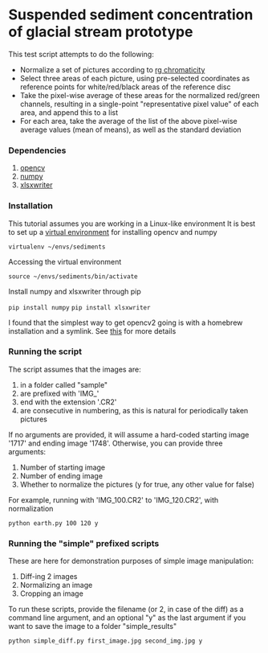 # Suspended sediment concentration of glacial stream prototype

This test script attempts to do the following:

- Normalize a set of pictures according to [rg chromaticity](https://en.wikipedia.org/wiki/Rg_chromaticity)
- Select three areas of each picture, using pre-selected coordinates as reference points for white/red/black areas of the reference disc
- Take the pixel-wise average of these areas for the normalized red/green channels, resulting in a single-point "representative pixel value" of each area, and append this to a list
- For each area, take the average of the list of the above pixel-wise average values (mean of means), as well as the standard deviation

### Dependencies

1. [opencv](https://opencv-python-tutroals.readthedocs.org/en/latest/)
2. [numpy](http://www.numpy.org/)
3. [xlsxwriter](https://xlsxwriter.readthedocs.org/)

### Installation

This tutorial assumes you are working in a Linux-like environment
It is best to set up a [virtual environment](https://virtualenv.pypa.io/en/latest/) for installing opencv and numpy

`virtualenv ~/envs/sediments`

Accessing the virtual environment

`source ~/envs/sediments/bin/activate`

Install numpy and xlsxwriter through pip

`pip install numpy`
`pip install xlsxwriter`

I found that the simplest way to get opencv2 going is with a homebrew installation and a symlink. See [this](http://www.mobileway.net/2015/02/14/install-opencv-for-python-on-mac-os-x/) for more details

### Running the script

The script assumes that the images are:

1. in a folder called "sample"
2. are prefixed with 'IMG_' 
3. end with the extension '.CR2'
4. are consecutive in numbering, as this is natural for periodically taken pictures

If no arguments are provided, it will assume a hard-coded starting image '1717' and ending image '1748'. Otherwise, you can provide three arguments:

1. Number of starting image
2. Number of ending image
3. Whether to normalize the pictures (y for true, any other value for false)

For example, running with 'IMG_100.CR2' to 'IMG_120.CR2', with normalization

`python earth.py 100 120 y`

### Running the "simple" prefixed scripts

These are here for demonstration purposes of simple image manipulation:

1. Diff-ing 2 images
2. Normalizing an image
3. Cropping an image

To run these scripts, provide the filename (or 2, in case of the diff) as a command line argument, and an optional "y" as the last argument if you want to save the image to a folder "simple_results"

`python simple_diff.py first_image.jpg second_img.jpg y`